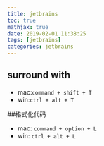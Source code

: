 ```yaml
---
title: jetbrains
toc: true
mathjax: true
date: 2019-02-01 11:38:25
tags: [jetbrains]
categories: jetbrains
---
```

## surround with
+ mac:`command + shift + T`
+ win:`ctrl + alt + T`

##格式化代码
+ mac: `command + option + L`
+ win: `ctrl + alt + L`
